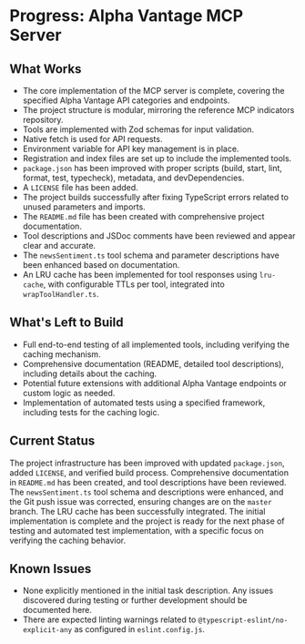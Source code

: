 # Progress: Alpha Vantage MCP Server

## What Works

- The core implementation of the MCP server is complete, covering the specified Alpha Vantage API categories and endpoints.
- The project structure is modular, mirroring the reference MCP indicators repository.
- Tools are implemented with Zod schemas for input validation.
- Native fetch is used for API requests.
- Environment variable for API key management is in place.
- Registration and index files are set up to include the implemented tools.
- `package.json` has been improved with proper scripts (build, start, lint, format, test, typecheck), metadata, and devDependencies.
- A `LICENSE` file has been added.
- The project builds successfully after fixing TypeScript errors related to unused parameters and imports.
- The `README.md` file has been created with comprehensive project documentation.
- Tool descriptions and JSDoc comments have been reviewed and appear clear and accurate.
- The `newsSentiment.ts` tool schema and parameter descriptions have been enhanced based on documentation.
- An LRU cache has been implemented for tool responses using `lru-cache`, with configurable TTLs per tool, integrated into `wrapToolHandler.ts`.

## What's Left to Build

- Full end-to-end testing of all implemented tools, including verifying the caching mechanism.
- Comprehensive documentation (README, detailed tool descriptions), including details about the caching.
- Potential future extensions with additional Alpha Vantage endpoints or custom logic as needed.
- Implementation of automated tests using a specified framework, including tests for the caching logic.

## Current Status

The project infrastructure has been improved with updated `package.json`, added `LICENSE`, and verified build process. Comprehensive documentation in `README.md` has been created, and tool descriptions have been reviewed. The `newsSentiment.ts` tool schema and descriptions were enhanced, and the Git push issue was corrected, ensuring changes are on the `master` branch. The LRU cache has been successfully integrated. The initial implementation is complete and the project is ready for the next phase of testing and automated test implementation, with a specific focus on verifying the caching behavior.

## Known Issues

- None explicitly mentioned in the initial task description. Any issues discovered during testing or further development should be documented here.
- There are expected linting warnings related to `@typescript-eslint/no-explicit-any` as configured in `eslint.config.js`.
